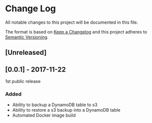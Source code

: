 # Change Log
All notable changes to this project will be documented in this file.

The format is based on [Keep a Changelog](http://keepachangelog.com/) 
and this project adheres to [Semantic Versioning](http://semver.org/).

## [Unreleased]

## [0.0.1] - 2017-11-22

1st public release

### Added
- Ability to backup a DynamoDB table to s3
- Ability to restore a s3 backup into a DynamoDB table
- Automated Docker image build
